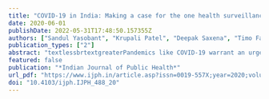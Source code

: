 ```yaml
---
title: "COVID-19 in India: Making a case for the one health surveillance system"
date: 2020-06-01
publishDate: 2022-05-31T17:48:50.157355Z
authors: ["Sandul Yasobant", "Krupali Patel", "Deepak Saxena", "Timo Falkenberg"]
publication_types: ["2"]
abstract: "textlessbrtextgreaterPandemics like COVID-19 warrant an urgent implementation of the one health surveillance (OHS) system to the focus on multisectoral, multidisciplinary, multi-institutional, and multispecialty coordination, in all aspects of the response to outbreaks that might involve humans, animals, and their environment. The Indian system so far has evolved in conducting surveillance and monitoring of parameters within the domain of human health, animal health, and the environment, but in silos. This commentary piece provides an opinion to boost the existing surveillance activities for early detection and ways to develop an integrated OHS to prevent future COVID-19 like pandemics in India. It also attempts to provide possible solutions at the interface of human–animal–environment, from the simpler to the complex system integration with the principles of one health.textlessbrtextgreater"
featured: false
publication: "*Indian Journal of Public Health*"
url_pdf: "https://www.ijph.in/article.asp?issn=0019-557X;year=2020;volume=64;issue=6;spage=135;epage=138;aulast=Yasobant;type=0"
doi: "10.4103/ijph.IJPH_488_20"
---
```


